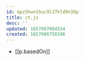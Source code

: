 ```yaml
---
id: mpz5hwn1huc9l37kld9n38p
title: ct.js
desc: ''
updated: 1657087004554
created: 1657086758396
---
```


- [[p.basedOn]] 
